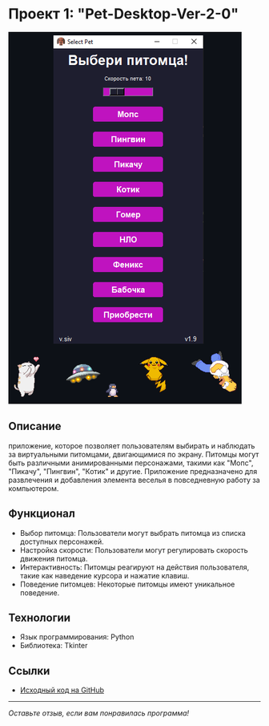 # Проект 1: "Pet-Desktop-Ver-2-0"

![Pet-Desktop-Ver-2-0"](images/pet_desktop.png)

## Описание

приложение, которое позволяет пользователям выбирать и наблюдать за виртуальными питомцами, двигающимися по экрану. Питомцы могут быть различными анимированными персонажами, такими как "Мопс", "Пикачу", "Пингвин", "Котик" и другие. Приложение предназначено для развлечения и добавления элемента веселья в повседневную работу за компьютером.

## Функционал

- Выбор питомца: Пользователи могут выбрать питомца из списка доступных персонажей.
- Настройка скорости: Пользователи могут регулировать скорость движения питомца.
- Интерактивность: Питомцы реагируют на действия пользователя, такие как наведение курсора и нажатие клавиш.
- Поведение питомцев: Некоторые питомцы имеют уникальное поведение.

## Технологии

- Язык программирования: Python
- Библиотека: Tkinter

## Ссылки

- [Исходный код на GitHub](https://github.com/Showtimeeee/Pet-Desktop-Ver-2-0)

---

*Оставьте отзыв, если вам понравилась программа!*